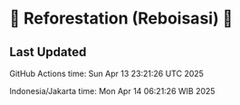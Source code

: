 
# 🌳 Reforestation (Reboisasi) 🌲

## Last Updated

GitHub Actions time: Sun Apr 13 23:21:26 UTC 2025

Indonesia/Jakarta time: Mon Apr 14 06:21:26 WIB 2025
